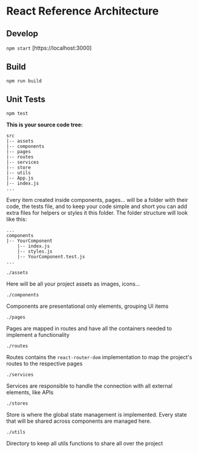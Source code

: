 # React Reference Architecture

## Develop
`npm start`
[https://localhost:3000]

## Build
`npm run build`

## Unit Tests
`npm test`

**This is your source code tree:**

```
src
|-- assets
|-- components
|-- pages
|-- routes
|-- services
|-- store
|-- utils
|-- App.js
|-- index.js
...
```

Every item created inside components,  pages... will be a folder with their code, the tests file, and to keep your code simple and short you can add extra files for helpers or styles it this folder. The folder structure will look like this:

```
...
components
|-- YourComponent
    |-- index.js
    |-- styles.js
    |-- YourComponent.test.js
...
```

`./assets`

Here will be all your project assets as images, icons...

`./components`

Components are presentational only elements, grouping UI items

`./pages`

Pages are mapped in routes and have all the containers needed to implement a functionality

`./routes`

Routes contains the `react-router-dom` implementation to map the project's routes to the respective pages

`./services`

Services are responsible to handle the connection with all external elements, like APIs

`./stores`

Store is where the global state management is implemented. Every state that will be shared across components are managed here.

`./utils`

Directory to keep all utils functions to share all over the project
